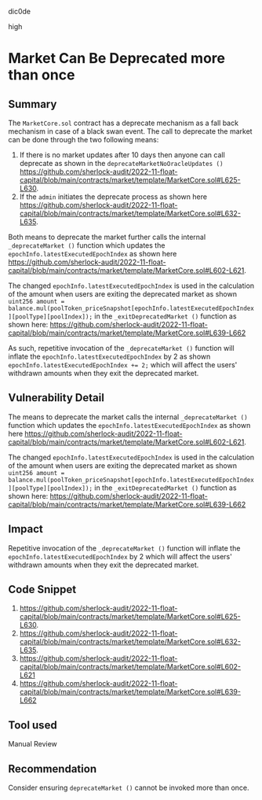dic0de

high

# Market Can Be Deprecated more than once

## Summary
The `MarketCore.sol` contract has a deprecate mechanism as a fall back mechanism in case of a black swan event. The call to deprecate the market can be done through the two following means: 
1. If there is no market updates after 10 days then anyone can call deprecate as shown in the `deprecateMarketNoOracleUpdates ()` https://github.com/sherlock-audit/2022-11-float-capital/blob/main/contracts/market/template/MarketCore.sol#L625-L630.
2. If the `admin` initiates the deprecate process as shown here https://github.com/sherlock-audit/2022-11-float-capital/blob/main/contracts/market/template/MarketCore.sol#L632-L635. 

Both means to deprecate the market further calls the internal `_deprecateMarket ()` function which updates the `epochInfo.latestExecutedEpochIndex` as shown here https://github.com/sherlock-audit/2022-11-float-capital/blob/main/contracts/market/template/MarketCore.sol#L602-L621.

The changed `epochInfo.latestExecutedEpochIndex` is used in the calculation of the amount when users are exiting the deprecated market as shown `uint256 amount = balance.mul(poolToken_priceSnapshot[epochInfo.latestExecutedEpochIndex][poolType][poolIndex]);` in the `_exitDeprecatedMarket ()` function as shown here: https://github.com/sherlock-audit/2022-11-float-capital/blob/main/contracts/market/template/MarketCore.sol#L639-L662

As such, repetitive invocation of the `_deprecateMarket ()` function will inflate the `epochInfo.latestExecutedEpochIndex` by 2 as shown `epochInfo.latestExecutedEpochIndex += 2;` which will affect the users' withdrawn amounts when they exit the deprecated market.
## Vulnerability Detail
The means to deprecate the market calls the internal `_deprecateMarket ()` function which updates the `epochInfo.latestExecutedEpochIndex` as shown here https://github.com/sherlock-audit/2022-11-float-capital/blob/main/contracts/market/template/MarketCore.sol#L602-L621.

The changed `epochInfo.latestExecutedEpochIndex` is used in the calculation of the amount when users are exiting the deprecated market as shown `uint256 amount = balance.mul(poolToken_priceSnapshot[epochInfo.latestExecutedEpochIndex][poolType][poolIndex]);` in the `_exitDeprecatedMarket ()` function as shown here: https://github.com/sherlock-audit/2022-11-float-capital/blob/main/contracts/market/template/MarketCore.sol#L639-L662
## Impact
 Repetitive invocation of the `_deprecateMarket ()` function will inflate the `epochInfo.latestExecutedEpochIndex` by 2 which will affect the users' withdrawn amounts when they exit the deprecated market.
## Code Snippet
1. https://github.com/sherlock-audit/2022-11-float-capital/blob/main/contracts/market/template/MarketCore.sol#L625-L630.
2. https://github.com/sherlock-audit/2022-11-float-capital/blob/main/contracts/market/template/MarketCore.sol#L632-L635. 
3. https://github.com/sherlock-audit/2022-11-float-capital/blob/main/contracts/market/template/MarketCore.sol#L602-L621
4. https://github.com/sherlock-audit/2022-11-float-capital/blob/main/contracts/market/template/MarketCore.sol#L639-L662

## Tool used

Manual Review

## Recommendation
Consider ensuring `deprecateMarket ()` cannot be invoked more than once. 